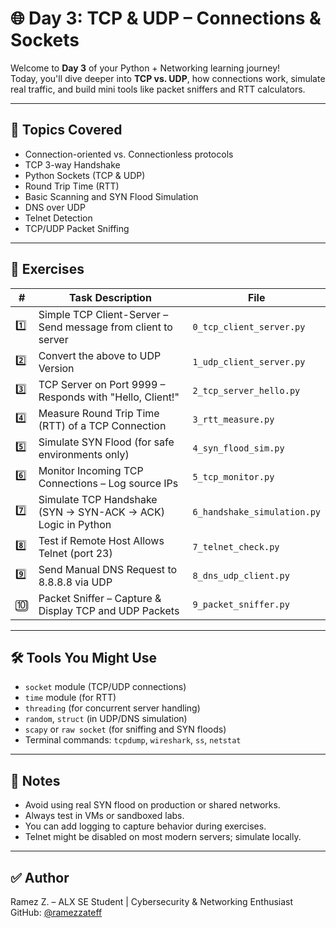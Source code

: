 # 🌐 Day 3: TCP & UDP – Connections & Sockets

Welcome to **Day 3** of your Python + Networking learning journey!  
Today, you'll dive deeper into **TCP vs. UDP**, how connections work, simulate real traffic, and build mini tools like packet sniffers and RTT calculators.

---

## 📘 Topics Covered

- Connection-oriented vs. Connectionless protocols  
- TCP 3-way Handshake  
- Python Sockets (TCP & UDP)  
- Round Trip Time (RTT)  
- Basic Scanning and SYN Flood Simulation  
- DNS over UDP  
- Telnet Detection  
- TCP/UDP Packet Sniffing

---

## 🔹 Exercises

| #   | Task Description                                                              | File                        |
|-----|-------------------------------------------------------------------------------|-----------------------------|
| 1️⃣ | Simple TCP Client-Server – Send message from client to server                | `0_tcp_client_server.py`    |
| 2️⃣ | Convert the above to UDP Version                                              | `1_udp_client_server.py`    |
| 3️⃣ | TCP Server on Port 9999 – Responds with "Hello, Client!"                     | `2_tcp_server_hello.py`     |
| 4️⃣ | Measure Round Trip Time (RTT) of a TCP Connection                            | `3_rtt_measure.py`          |
| 5️⃣ | Simulate SYN Flood (for safe environments only)                              | `4_syn_flood_sim.py`        |
| 6️⃣ | Monitor Incoming TCP Connections – Log source IPs                            | `5_tcp_monitor.py`          |
| 7️⃣ | Simulate TCP Handshake (SYN → SYN-ACK → ACK) Logic in Python                | `6_handshake_simulation.py` |
| 8️⃣ | Test if Remote Host Allows Telnet (port 23)                                  | `7_telnet_check.py`         |
| 9️⃣ | Send Manual DNS Request to 8.8.8.8 via UDP                                   | `8_dns_udp_client.py`       |
| 🔟  | Packet Sniffer – Capture & Display TCP and UDP Packets                       | `9_packet_sniffer.py`       |

---

## 🛠 Tools You Might Use

- `socket` module (TCP/UDP connections)
- `time` module (for RTT)
- `threading` (for concurrent server handling)
- `random`, `struct` (in UDP/DNS simulation)
- `scapy` or `raw socket` (for sniffing and SYN floods)
- Terminal commands: `tcpdump`, `wireshark`, `ss`, `netstat`

---

## 📎 Notes

- Avoid using real SYN flood on production or shared networks.
- Always test in VMs or sandboxed labs.
- You can add logging to capture behavior during exercises.
- Telnet might be disabled on most modern servers; simulate locally.

---

## ✅ Author

Ramez Z. – ALX SE Student | Cybersecurity & Networking Enthusiast  
GitHub: [@ramezzateff](https://github.com/ramezzateff)
